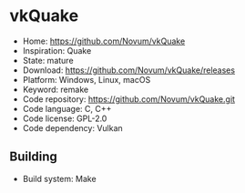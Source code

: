 # vkQuake

- Home: https://github.com/Novum/vkQuake
- Inspiration: Quake
- State: mature
- Download: https://github.com/Novum/vkQuake/releases
- Platform: Windows, Linux, macOS
- Keyword: remake
- Code repository: https://github.com/Novum/vkQuake.git
- Code language: C, C++
- Code license: GPL-2.0
- Code dependency: Vulkan

## Building

- Build system: Make
